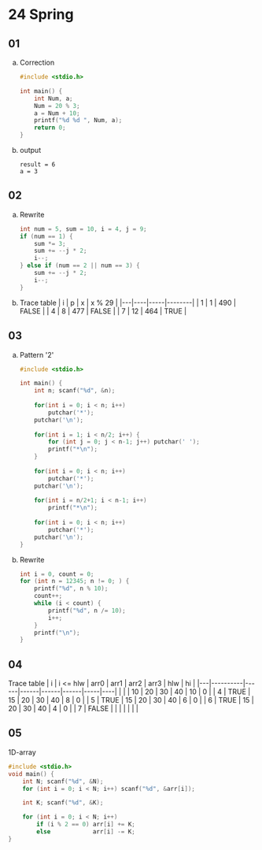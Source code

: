 <style scoped>
ol li {
    list-style-type: lower-alpha;
}
</style>

# 24 Spring

## 01

1. Correction
   ```c
   #include <stdio.h>

   int main() {
       int Num, a;
       Num = 20 % 3;
       a = Num + 10;
       printf("%d %d ", Num, a);
       return 0;
   }
   ```
   
2. output
   ```
   result = 6
   a = 3
   ```


## 02

1. Rewrite
   ```c
   int num = 5, sum = 10, i = 4, j = 9;
   if (num == 1) {
       sum *= 3;
       sum += --j * 2;
       i--;
   } else if (num == 2 || num == 3) {
       sum += --j * 2;
       i--;
   }
   ```

2. Trace table
   | i |  p |   x | x % 29 |
   |---|----|-----|--------|
   | 1 |  1 | 490 | FALSE  |
   | 4 |  8 | 477 | FALSE  |
   | 7 | 12 | 464 | TRUE   |


## 03

1. Pattern '2'
   ```c
   #include <stdio.h>
   
   int main() {
       int n; scanf("%d", &n);
    
       for(int i = 0; i < n; i++)
           putchar('*');
       putchar('\n');
    
       for(int i = 1; i < n/2; i++) {
           for (int j = 0; j < n-1; j++) putchar(' ');
           printf("*\n");
       }
    
       for(int i = 0; i < n; i++)
           putchar('*');
       putchar('\n');
    
       for(int i = n/2+1; i < n-1; i++)
           printf("*\n");
    
       for(int i = 0; i < n; i++)
           putchar('*');
       putchar('\n');
   }
   ```

2. Rewrite
   ```c
   int i = 0, count = 0;
   for (int n = 12345; n != 0; ) {
       printf("%d", n % 10);
       count++;
       while (i < count) {
           printf("%d", n /= 10);
           i++;
       }
       printf("\n");
   }
   ```


## 04

Trace table
| i | i <= hlw | arr0 | arr1 | arr2 | arr3 | hlw | hi |
|---|----------|------|------|------|------|-----|----|
|   |          |   10 |   20 |   30 |   40 |  10 |  0 |
| 4 | TRUE     |   15 |   20 |   30 |   40 |   8 |  0 |
| 5 | TRUE     |   15 |   20 |   30 |   40 |   6 |  0 |
| 6 | TRUE     |   15 |   20 |   30 |   40 |   4 |  0 |
| 7 | FALSE    |      |      |      |      |     |    |


## 05

1D-array

```c
#include <stdio.h>
void main() {
    int N; scanf("%d", &N);
    for (int i = 0; i < N; i++) scanf("%d", &arr[i]);

    int K; scanf("%d", &K);

    for (int i = 0; i < N; i++)
        if (i % 2 == 0) arr[i] += K;
        else            arr[i] -= K;
}
```
